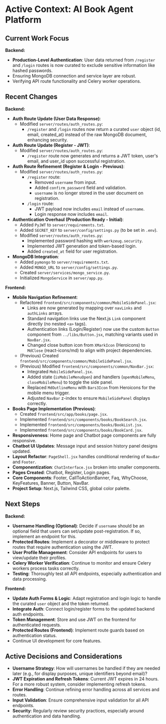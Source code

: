 # Active Context: AI Book Agent Platform

## Current Work Focus

**Backend:**

- **Production-Level Authentication**: User data returned from `/register` and `/login` routes is now curated to exclude sensitive information like hashed passwords.
- Ensuring MongoDB connection and service layer are robust.
- Verifying API route functionality and Celery worker operations.

## Recent Changes

**Backend:**

- **Auth Route Update (User Data Response)**:
  - Modified `server/routes/auth_routes.py`:
    - `/register` and `/login` routes now return a curated `user` object (id, email, created_at) instead of the raw MongoDB document, enhancing security.
- **Auth Route Update (Register - JWT)**:
  - Modified `server/routes/auth_routes.py`:
    - `/register` route now generates and returns a JWT token, user's email, and user_id upon successful registration.
- **Auth Route Refinement (Register & Login - Previous)**:
  - Modified `server/routes/auth_routes.py`:
    - `/register` route:
      - Removed `username` from input.
      - Added `confirm_password` field and validation.
      - `username` is no longer stored in the user document on registration.
    - `/login` route:
      - JWT payload now includes `email` instead of `username`.
      - Login response now includes `email`.
- **Authentication Overhaul (Production Ready - Initial)**:
  - Added `PyJWT` to `server/requirements.txt`.
  - Added `SECRET_KEY` to `server/config/settings.py` (to be set in `.env`).
  - Modified `server/routes/auth_routes.py`:
    - Implemented password hashing with `werkzeug.security`.
    - Implemented JWT generation and token-based login.
    - Added `created_at` field for user registration.
- **MongoDB Integration**:
  - Added `pymongo` to `server/requirements.txt`.
  - Added `MONGO_URL` to `server/config/settings.py`.
  - Created `server/services/mongo_service.py`.
  - Initialized `MongoService` in `server/app.py`.

**Frontend:**

- **Mobile Navigation Refinement**:
  - Refactored `frontend/src/components/common/MobileSidePanel.jsx`:
    - Links are now generated by mapping over `navLinks` and `authLinks` arrays.
    - Standard navigation links use the Next.js `Link` component directly (no nested `<a>` tags).
    - Authentication links (Login/Register) now use the custom `Button` component from `../libs/Button.jsx`, matching variants used in `NavBar.jsx`.
    - Changed close button icon from `XMarkIcon` (Heroicons) to `MdClose` (react-icons/md) to align with project dependencies.
  - (Previous) Created `frontend/src/components/common/MobileSidePanel.jsx`.
  - (Previous) Modified `frontend/src/components/common/NavBar.jsx`:
    - Integrated `MobileSidePanel.jsx`.
    - Added state (`isMobileMenuOpen`) and handlers (`openMobileMenu`, `closeMobileMenu`) to toggle the side panel.
    - Replaced `MdOutlineMenu` with `Bars3Icon` from Heroicons for the mobile menu trigger.
    - Adjusted `NavBar` z-index to ensure `MobileSidePanel` displays correctly.
- **Books Page Implementation (Previous)**:
  - Created `frontend/src/app/books/page.jsx`.
  - Implemented `frontend/src/components/books/BookSearch.jsx`.
  - Implemented `frontend/src/components/books/BookList.jsx`.
  - Implemented `frontend/src/components/books/BookCard.jsx`.
- **Responsiveness**: Home page and Chatbot page components are fully responsive.
- **Chatbot UI Updates**: Message input and session history panel designs updated.
- **Layout Refactor**: `PageShell.jsx` handles conditional rendering of `NavBar` and `Footer`.
- **Componentization**: `ChatInterface.jsx` broken into smaller components.
- **Pages Created**: Chatbot, Register, Login pages.
- **Core Components**: Footer, CallToActionBanner, Faq, WhyChoose, KeyFeatures, Banner, Button, NavBar.
- **Project Setup**: Next.js, Tailwind CSS, global color palette.

## Next Steps

**Backend:**

- **Username Handling (Optional)**: Decide if `username` should be an optional field that users can set/update post-registration. If so, implement an endpoint for this.
- **Protected Routes**: Implement a decorator or middleware to protect routes that require authentication using the JWT.
- **User Profile Management**: Consider API endpoints for users to view/update their profiles.
- **Celery Worker Verification**: Continue to monitor and ensure Celery workers process tasks correctly.
- **Testing**: Thoroughly test all API endpoints, especially authentication and data processing.

**Frontend:**

- **Update Auth Forms & Logic**: Adapt registration and login logic to handle the curated `user` object and the token returned.
- **Integrate Auth**: Connect login/register forms to the updated backend auth endpoints.
- **Token Management**: Store and use JWT on the frontend for authenticated requests.
- **Protected Routes (Frontend)**: Implement route guards based on authentication status.
- Continue UI development for core features.

## Active Decisions and Considerations

- **Username Strategy**: How will usernames be handled if they are needed later (e.g., for display purposes, unique identifiers beyond email)?
- **JWT Expiration and Refresh Tokens**: Current JWT expires in 24 hours. For a more robust system, consider implementing refresh tokens.
- **Error Handling**: Continue refining error handling across all services and routes.
- **Input Validation**: Ensure comprehensive input validation for all API endpoints.
- **Security**: Regularly review security practices, especially around authentication and data handling.
